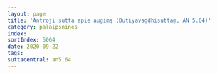 ```yaml
---
layout: page
title: 'Antroji sutta apie augimą (Dutiyavaḍḍhisuttaṃ, AN 5.64)'
category: palaipsnines
index: 
sortIndex: 5064
date: 2020-09-22
tags: 
suttacentral: an5.64
---
```

